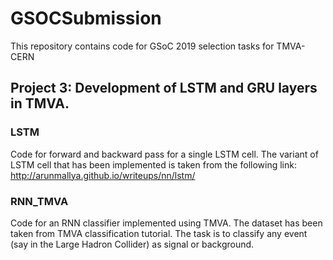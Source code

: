 # GSOCSubmission

This repository contains code for GSoC 2019 selection tasks for TMVA-CERN 

##  Project 3: Development of LSTM and GRU layers in TMVA.

### LSTM

Code for forward and backward pass for a single LSTM cell. The variant of LSTM cell that has been implemented is taken from the following link:
http://arunmallya.github.io/writeups/nn/lstm/

### RNN_TMVA

Code for an RNN classifier implemented using TMVA. The dataset has been taken from TMVA classification tutorial. The task is to classify any event (say in the Large Hadron Collider) as signal or background.
